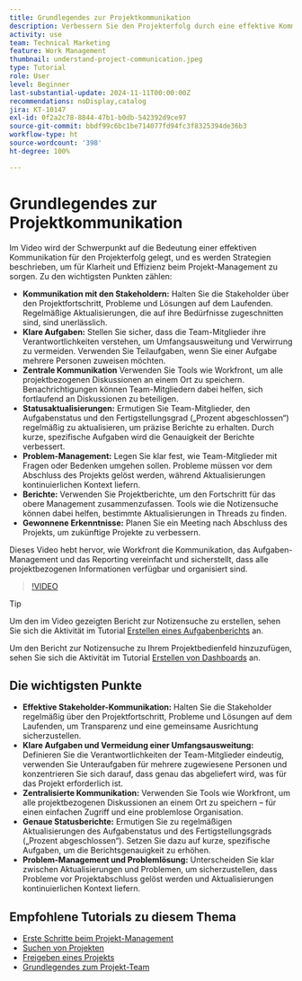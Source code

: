 ```yaml
---
title: Grundlegendes zur Projektkommunikation
description: Verbessern Sie den Projekterfolg durch eine effektive Kommunikation mit den Stakeholdern, klare Aufgaben, zentralisierte Diskussionen, genaue Statusberichte und proaktive Problemlösungen, um die Ausrichtung und Effizienz des Projekts sicherzustellen.
activity: use
team: Technical Marketing
feature: Work Management
thumbnail: understand-project-communication.jpeg
type: Tutorial
role: User
level: Beginner
last-substantial-update: 2024-11-11T00:00:00Z
recommendations: noDisplay,catalog
jira: KT-10147
exl-id: 0f2a2c78-8844-47b1-b0db-542392d9ce97
source-git-commit: bbdf99c6bc1be714077fd94fc3f8325394de36b3
workflow-type: ht
source-wordcount: '398'
ht-degree: 100%

---
```


# Grundlegendes zur Projektkommunikation

Im Video wird der Schwerpunkt auf die Bedeutung einer effektiven Kommunikation für den Projekterfolg gelegt, und es werden Strategien beschrieben, um für Klarheit und Effizienz beim Projekt-Management zu sorgen. Zu den wichtigsten Punkten zählen:
* **Kommunikation mit den Stakeholdern:** Halten Sie die Stakeholder über den Projektfortschritt, Probleme und Lösungen auf dem Laufenden.  Regelmäßige Aktualisierungen, die auf ihre Bedürfnisse zugeschnitten sind, sind unerlässlich. 
* **Klare Aufgaben:** Stellen Sie sicher, dass die Team-Mitglieder ihre Verantwortlichkeiten verstehen, um Umfangsausweitung und Verwirrung zu vermeiden. Verwenden Sie Teilaufgaben, wenn Sie einer Aufgabe mehrere Personen zuweisen möchten. 
* **Zentrale Kommunikation** Verwenden Sie Tools wie Workfront, um alle projektbezogenen Diskussionen an einem Ort zu speichern. Benachrichtigungen können Team-Mitgliedern dabei helfen, sich fortlaufend an Diskussionen zu beteiligen. 
* **Statusaktualisierungen:** Ermutigen Sie Team-Mitglieder, den Aufgabenstatus und den Fertigstellungsgrad („Prozent abgeschlossen“) regelmäßig zu aktualisieren, um präzise Berichte zu erhalten. Durch kurze, spezifische Aufgaben wird die Genauigkeit der Berichte verbessert. 
* **Problem-Management:** Legen Sie klar fest, wie Team-Mitglieder mit Fragen oder Bedenken umgehen sollen. Probleme müssen vor dem Abschluss des Projekts gelöst werden, während Aktualisierungen kontinuierlichen Kontext liefern. 
* **Berichte:** Verwenden Sie Projektberichte, um den Fortschritt für das obere Management zusammenzufassen. Tools wie die Notizensuche können dabei helfen, bestimmte Aktualisierungen in Threads zu finden. 
* **Gewonnene Erkenntnisse:** Planen Sie ein Meeting nach Abschluss des Projekts, um zukünftige Projekte zu verbessern. 

Dieses Video hebt hervor, wie Workfront die Kommunikation, das Aufgaben-Management und das Reporting vereinfacht und sicherstellt, dass alle projektbezogenen Informationen verfügbar und organisiert sind. 

>[!VIDEO](https://video.tv.adobe.com/v/3436153/?quality=12&learn=on&enablevpops=1&captions=ger)

>[!TIP]
>
>Um den im Video gezeigten Bericht zur Notizensuche zu erstellen, sehen Sie sich die Aktivität im Tutorial [Erstellen eines Aufgabenberichts](https://experienceleague.adobe.com/de/docs/workfront-learn/tutorials-workfront/reporting/basic-reporting/create-a-task-report#activity-1-create-a-note-report-with-prompts) an.
>
>Um den Bericht zur Notizensuche zu Ihrem Projektbedienfeld hinzuzufügen, sehen Sie sich die Aktivität im Tutorial [Erstellen von Dashboards](https://experienceleague.adobe.com/docs/workfront-learn/tutorials-workfront/reporting/basic-reporting/create-dashboards.html?lang=de#activity-1-create-a-dashboard) an.

## Die wichtigsten Punkte

* **Effektive Stakeholder-Kommunikation:** Halten Sie die Stakeholder regelmäßig über den Projektfortschritt, Probleme und Lösungen auf dem Laufenden, um Transparenz und eine gemeinsame Ausrichtung sicherzustellen.
* **Klare Aufgaben und Vermeidung einer Umfangsausweitung:** Definieren Sie die Verantwortlichkeiten der Team-Mitglieder eindeutig, verwenden Sie Unteraufgaben für mehrere zugewiesene Personen und konzentrieren Sie sich darauf, dass genau das abgeliefert wird, was für das Projekt erforderlich ist.
* **Zentralisierte Kommunikation:** Verwenden Sie Tools wie Workfront, um alle projektbezogenen Diskussionen an einem Ort zu speichern – für einen einfachen Zugriff und eine problemlose Organisation.
* **Genaue Statusberichte:** Ermutigen Sie zu regelmäßigen Aktualisierungen des Aufgabenstatus und des Fertigstellungsgrads („Prozent abgeschlossen“). Setzen Sie dazu auf kurze, spezifische Aufgaben, um die Berichtsgenauigkeit zu erhöhen.
* **Problem-Management und Problemlösung:** Unterscheiden Sie klar zwischen Aktualisierungen und Problemen, um sicherzustellen, dass Probleme vor Projektabschluss gelöst werden und Aktualisierungen kontinuierlichen Kontext liefern. 


## Empfohlene Tutorials zu diesem Thema

* [Erste Schritte beim Projekt-Management](/help/manage-work/projects/getting-started-manage-a-project.md)
* [Suchen von Projekten](/help/manage-work/projects/find-projects.md)
* [Freigeben eines Projekts](/help/manage-work/projects/share-a-project.md)
* [Grundlegendes zum Projekt-Team](/help/manage-work/projects/understand-the-project-team.md)

